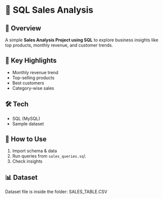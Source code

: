 # 🛒 SQL Sales Analysis

## 📌 Overview
A simple **Sales Analysis Project using SQL** to explore business insights like top products, monthly revenue, and customer trends.  

## 🧾 Key Highlights
- Monthly revenue trend  
- Top-selling products  
- Best customers  
- Category-wise sales  

## 🛠️ Tech
- SQL (MySQL)  
- Sample dataset  

## 🚀 How to Use
1. Import schema & data  
2. Run queries from `sales_queries.sql`  
3. Check insights  

## 📊 Dataset
Dataset file is inside the folder: SALES_TABLE.CSV
